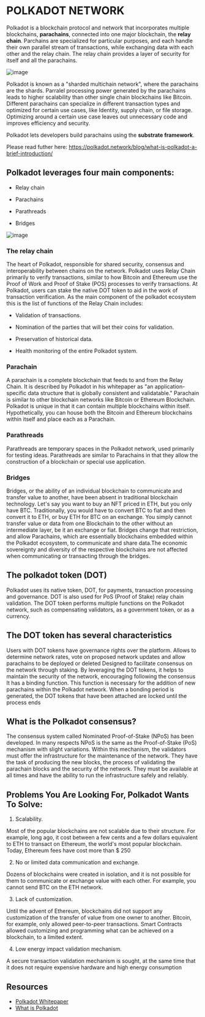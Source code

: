 # POLKADOT NETWORK

Polkadot is a blockchain protocol and network that incorporates multiple blockchains, **parachains**, connected into one major blockchain, the **relay chain**. Parchains are specialized for particular purposes, and each handle their own parallel stream of transactions, while exchanging data with each other and the relay chain. The relay chain provides a layer of security for itself and all the parachains. 

![image](https://user-images.githubusercontent.com/58176712/133651482-17e1b88e-a71f-4274-adbe-1a788f439741.png)


Polkadot is known as a "sharded multichain network", where the parachains are the shards. Parralel processing power generated by the parachains leads to higher scalability than other single chain blockchains like Bitcoin.  Different parachains can specialize in different transaction types and optimized for certain use cases, like Identity, supply chain, or file storage. Optimizing around a certain use case leaves out unnecessary code and improves efficiency and security.

Polkadot lets developers build parachains using the **substrate framework**. 

Please read futher here: https://polkadot.network/blog/what-is-polkadot-a-brief-introduction/

## Polkadot leverages four main components:

* Relay chain

* Parachains

* Parathreads

* Bridges

![image](https://user-images.githubusercontent.com/58176712/133652249-cd4c4747-5202-42c5-b521-00d3d6a18917.png)



### The relay chain

The heart of Polkadot, responsible for shared security, consensus and interoperability between chains on the network. Polkadot uses Relay Chain primarily to verify transactions, similar to how Bitcoin and Ethereum use the Proof of Work and Proof of Stake (POS) processes to verify transactions. At Polkadot, users can stake the native DOT token to aid in the work of transaction verification.
As the main component of the polkadot ecosystem this is the list of functions of the Relay Chain includes:

* Validation of transactions.

* Nomination of the parties that will bet their coins for validation.

* Preservation of historical data.

* Health monitoring of the entire Polkadot system.

### Parachain

A parachain is a complete blockchain that feeds to and from the Relay Chain. It is described by Polkadot in his whitepaper as "an application-specific data structure that is globally consistent and validatable."
Parachain is similar to other blockchain networks like Bitcoin or Ethereum Blockchain. Polkadot is unique in that it can contain multiple blockchains within itself. Hypothetically, you can house both the Bitcoin and Ethereum blockchains within itself and place each as a Parachain.

### Parathreads

Parathreads are temporary spaces in the Polkadot network, used primarily for testing ideas.
Parathreads are similar to Parachains in that they allow the construction of a blockchain or special use application.

### Bridges

Bridges, or the ability of an individual blockchain to communicate and transfer value to another, have been absent in traditional blockchain technology.
Let's say you want to buy an NFT priced in ETH, but you only have BTC. Traditionally, you would have to convert BTC to fiat and then convert it to ETH, or buy ETH for BTC on an exchange. You simply cannot transfer value or data from one Blockchain to the other without an intermediate layer, be it an exchange or fiat.
Bridges change that restriction, and allow Parachains, which are essentially blockchains embedded within the Polkadot ecosystem, to communicate and share data.The economic sovereignty and diversity of the respective blockchains are not affected when communicating or transacting through the bridges.

## The polkadot token (DOT)

Polkadot uses its native token, DOT, for payments, transaction processing and governance. DOT is also used for PoS (Proof of Stake) relay chain validation.
The DOT token performs multiple functions on the Polkadot network, such as compensating validators, as a government token, or as a currency.

## The DOT token has several characteristics

Users with DOT tokens have governance rights over the platform. Allows to determine network rates, vote on proposed network updates and allow parachains to be deployed or deleted
Designed to facilitate consensus on the network through staking. By leveraging the DOT tokens, it helps to maintain the security of the network, encouraging following the consensus
It has a binding function. This function is necessary for the addition of new parachains within the Polkadot network. When a bonding period is generated, the DOT tokens that have been attached are locked until the process ends

## What is the Polkadot consensus?

The consensus system called Nominated Proof-of-Stake (NPoS) has been developed. In many respects NPoS is the same as the Proof-of-Stake (PoS) mechanism with slight variations.
Within this mechanism, the validators must offer the infrastructure for the maintenance of the network. They have the task of producing the new blocks, the process of validating the parachain blocks and the security of the network. They must be available at all times and have the ability to run the infrastructure safely and reliably.

## Problems You Are Looking For, Polkadot Wants To Solve:

1. Scalability.


Most of the popular blockchains are not scalable due to their structure.
For example, long ago, it cost between a few cents and a few dollars equivalent to ETH to transact on Ethereum, the world's most popular blockchain. Today, Ethereum fees have cost more than $ 250

2. No or limited data communication and exchange.


Dozens of blockchains were created in isolation, and it is not possible for them to communicate or exchange value with each other. For example, you cannot send BTC on the ETH network.

3. Lack of customization.


Until the advent of Ethereum, blockchains did not support any customization of the transfer of value from one owner to another. Bitcoin, for example, only allowed peer-to-peer transactions. Smart Contracts allowed customizing and programming what can be achieved on a blockchain, to a limited extent.


4. Low energy impact validation mechanism.

A secure transaction validation mechanism is sought, at the same time that it does not require expensive hardware and high energy consumption

## Resources

* [Polkadot Whitepaper](https://polkadot.network/PolkaDotPaper.pdf)
* [What is Polkadot](https://polkadot.network/blog/what-is-polkadot-a-brief-introduction)
